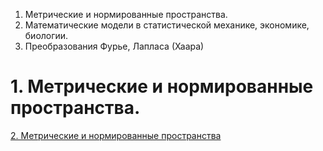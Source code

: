 1. Метрические и нормированные пространства.
2. Математические модели в статистической механике, экономике, биологии.
3. Преобразования Фурье, Лапласа (Хаара)

# 1. Метрические и нормированные пространства.

[2. Метрические и нормированные пространства](../2.%20Метрические%20и%20нормированные%20пространства.md)